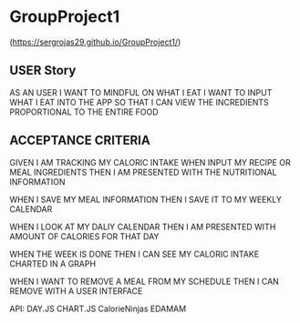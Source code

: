 # GroupProject1

(https://sergrojas29.github.io/GroupProject1/)
## USER Story

AS AN USER I WANT TO MINDFUL ON WHAT I EAT 
I WANT TO INPUT WHAT I EAT INTO THE APP
SO THAT I CAN VIEW THE INCREDIENTS PROPORTIONAL TO THE ENTIRE FOOD



## ACCEPTANCE CRITERIA
GIVEN I AM TRACKING MY CALORIC INTAKE
WHEN INPUT MY RECIPE OR MEAL INGREDIENTS
THEN I AM PRESENTED WITH THE NUTRITIONAL INFORMATION

WHEN I SAVE MY MEAL INFORMATION
THEN I SAVE IT TO MY WEEKLY CALENDAR

WHEN I LOOK AT MY DALIY CALENDAR
THEN I AM PRESENTED WITH AMOUNT OF CALORIES FOR THAT DAY

WHEN THE WEEK IS DONE
THEN I CAN SEE MY CALORIC INTAKE CHARTED IN A GRAPH


WHEN I WANT TO REMOVE A MEAL FROM MY SCHEDULE
THEN I CAN REMOVE WITH A USER INTERFACE 

API:
DAY.JS
CHART.JS
CalorieNinjas
EDAMAM



